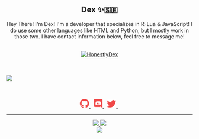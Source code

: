 <h2 align="center">
    <strong>Dex</strong> ✨🇸🇪
</h2>
<p align="center">
    Hey There! I'm Dex! I'm a developer that specializes in R-Lua & JavaScript! I do use some other languages like HTML and Python, but I mostly work in those two. I have contact information below, feel free to message me! 
<br>
<br>
<a href="https://github.com/HonestlyDex/">
        <p align="center"> <img src="https://komarev.com/ghpvc/?username=HonestlyDex&label=Profile%20views&color=22a83f&style=flat" alt="HonestlyDex"/></p>
  </a> 
<br>
<br>
<a href="https://discord.com/users/634524618564304916">
        <img src="https://lanyard-profile-readme.vercel.app/api/634524618564304916?idleMessage=%22Please%20have%20no%20errors%22&borderRadius=25px" />
    </a>
</p>
&nbsp;
<p align="center">
    <a href="https://github.com/HonestlyDex/">
        <img src="./assets/icons/other/github-solid.svg/" width="25px" />
    </a>
    &nbsp;
    <a href="https://discord.com/users/634524618564304916">
        <img src="./assets/icons/other/discord-solid.svg/" width="25px" />
    </a>
    &nbsp;
    <a href="https://twitter.com/HonestlyDex/">
        <img src="./assets/icons/other/twitter-solid.svg/" width="25px" />
    </a>
    &nbsp;
    
</p>
<hr/>
<p align="center">
    <a href="https://github.com/HonestlyDex/">
        <img src="https://github-readme-streak-stats.herokuapp.com?user=HonestlyDex&hide_border=true&background=0D1117&currStreakLabel=FFFFFF&sideLabels=FFFFFF&currStreakNum=FFFFFF&dates=FFFFFF&sideNums=FFFFFF&fire=f04848&ring=f04848&stroke=FFFFFFFF)](https://git.io/streak-stats" />
  </a> 
  <a href="https://github.com/HonestlyDEx/">
        <img src="https://github-readme-stats.vercel.app/api?username=HonestlyDex&show_icons=true&theme=gruvbox" />
  </a> 
<br>
<a href="https://github.com/HonestlyDex/">
        <img src="https://github-readme-stats.vercel.app/api/top-langs/?username=HonestlyDex&theme=gruvbox&langs_count=8&layout=compact" />
  </a> 
</p>
